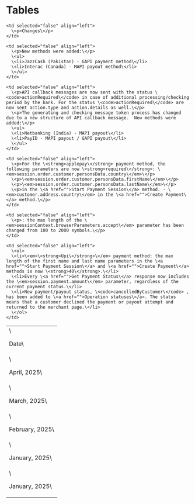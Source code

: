 # Tables



<table isTableHeaderOn="false" selectedColumns="" selectedRows="" selectedTable="false">
  <tr>
    <td selected="false" align="left">
      \<p>Date\</p>
    </td>

    <td selected="false" align="left">
      \<p>Changes\</p>
    </td>
  </tr>

  <tr>
    <td selected="false" align="left">
      \<p>April, 2025\</p>
    </td>

    <td selected="false" align="left">
      \<p>New methods were added:\</p>
      \<ul>
      \<li>JazzCash (Pakistan) - GAPI payment method\</li>
      \<li>Interac (Canada) - MAPI payout method\</li>
      \</ul>
    </td>
  </tr>

  <tr>
    <td selected="false" align="left">
      \<p>March, 2025\</p>
    </td>

    <td selected="false" align="left">
      \<p>API callback messages are now sent with the status \<code>actionRequired\</code> in case of additional processing/checking period by the bank. For the status \<code>actionRequired\</code> are now sent action.type and action.details as well.\</p>
      \<p>The generating and checking message token process has changed due to a new structure of API callback message.  New methods were added:\</p>
      \<ul>
      \<li>Netbanking (India) - MAPI payout\</li>
      \<li>PayID - MAPI payout / GAPI payout\</li>
      \</ul>
    </td>
  </tr>

  <tr>
    <td selected="false" align="left">
      \<p>February, 2025\</p>
    </td>

    <td selected="false" align="left">
      \<p>For the \<strong>applepay\</strong> payment method, the following parameters are now \<strong>required\</strong>: \<em>session.order.customer.personsData.country\</em>\</p>
      \<p>\<em>session.order.customer.personsData.firstName\</em>\</p>
      \<p>\<em>session.order.customer.personsData.lastName\</em>\</p>
      \<p>in the \<a href="">Start Payment Session\</a> method. - \<em>customer.address.country\</em> in the \<a href="">Create Payment\</a> method.\</p>
    </td>
  </tr>

  <tr>
    <td selected="false" align="left">
      \<p>January, 2025\</p>
    </td>

    <td selected="false" align="left">
      \<p>: the max length of the \<em>sessionContext.browserParameters.accept\</em> parameter has been changed from 100 to 2000 symbols.\</p>
    </td>
  </tr>

  <tr>
    <td selected="false" align="left">
      \<p>January, 2025\</p>
    </td>

    <td selected="false" align="left">
      \<ol>
      \<li>\<em>\<strong>Upi\</strong>\</em> payment method: the max length of the first name and last name parameters in the \<a href="">Start Payment Session\</a> and \<a href="">Create Payment\</a> methods is now \<strong>40\</strong>.\</li>
      \<li>Every \<a href="">Get Payment Status\</a> response now includes the \<em>session.payment.amount\</em> parameter, regardless of the current payment status.\</li>
      \<li>New payment/payout status, \<code>cancelledByCustomer\</code> , has been added to \<a href="">Operation statuses\</a>. The status means that a customer declined the payment or payout attempt and returned to the merchant page.\</li>
      \</ol>
    </td>
  </tr>
</table>

